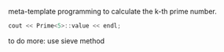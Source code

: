 meta-template programming to calculate the k-th prime number.


```c++
cout << Prime<5>::value << endl;
```

to do more: use sieve method